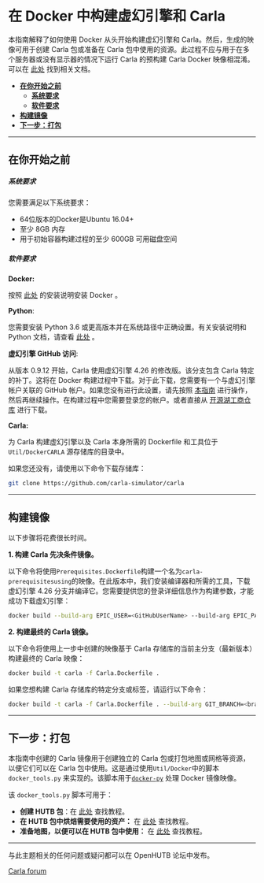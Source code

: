 # 在 Docker 中构建虚幻引擎和 Carla

本指南解释了如何使用 Docker 从头开始构建虚幻引擎和 Carla。然后，生成的映像可用于创建 Carla 包或准备在 Carla 包中使用的资源。此过程不应与用于在多个服务器或没有显示器的情况下运行 Carla 的预构建 Carla Docker 映像相混淆。可以在 [此处](build_docker.md) 找到相关文档。

- [__在你开始之前__](#before-you-begin)
    - [__系统要求__](#system-requirements)
    - [__软件要求__](#software-requirements)
- [__构建镜像__](#building-the-images)
- [__下一步：打包__](#next-steps-packages)

---

## 在你开始之前 <span id="before-you-begin"></span>

##### 系统要求 <span id="system-requirements"></span>

您需要满足以下系统要求：

- 64位版本的Docker是Ubuntu 16.04+
- 至少 8GB 内存
- 用于初始容器构建过程的至少 600GB 可用磁盘空间

##### 软件要求 <span id="software-requirements"></span>

__Docker:__ 

按照 [此处](https://docs.docker.com/engine/install/) 的安装说明安装 Docker 。

__Python__: 


您需要安装 Python 3.6 或更高版本并在系统路径中正确设置。有关安装说明和 Python 文档，请查看 [此处](https://www.python.org/downloads/) 。

__虚幻引擎 GitHub 访问__:

从版本 0.9.12 开始，Carla 使用虚幻引擎 4.26 的修改版。该分支包含 Carla 特定的补丁。这将在 Docker 构建过程中下载。对于此下载，您需要有一个与虚幻引擎帐户关联的 GitHub 帐户。如果您没有进行此设置，请先按照 [本指南](https://www.unrealengine.com/en-US/ue4-on-github) 进行操作，然后再继续操作。在构建过程中您需要登录您的帐户。或者直接从 [开源湖工商仓库](https://github.com/OpenHUTB/engine) 进行下载。

__Carla:__

为 Carla 构建虚幻引擎以及 Carla 本身所需的 Dockerfile 和工具位于`Util/DockerCARLA` 源存储库的目录中。

如果您还没有，请使用以下命令下载存储库：

```sh
git clone https://github.com/carla-simulator/carla
```

---

## 构建镜像 <span id="building-the-images"></span>

以下步骤将花费很长时间。

__1. 构建 Carla 先决条件镜像。__

以下命令将使用`Prerequisites.Dockerfile`构建一个名为`carla-prerequisitesusing`的映像。在此版本中，我们安装编译器和所需的工具，下载虚幻引擎 4.26 分支并编译它。您需要提供您的登录详细信息作为构建参数，才能成功下载虚幻引擎：

```sh
docker build --build-arg EPIC_USER=<GitHubUserName> --build-arg EPIC_PASS=<GitHubPassword> -t carla-prerequisites -f Prerequisites.Dockerfile .
```

__2. 构建最终的 Carla 镜像。__

以下命令将使用上一步中创建的映像基于 Carla 存储库的当前主分支（最新版本）构建最终的 Carla 映像：

```sh
docker build -t carla -f Carla.Dockerfile .
```

如果您想构建 Carla 存储库的特定分支或标签，请运行以下命令：

```sh
docker build -t carla -f Carla.Dockerfile . --build-arg GIT_BRANCH=<branch_or_tag_name>
```

---

## 下一步：打包 <span id="next-steps-packages"></span>

本指南中创建的 Carla 镜像用于创建独立的 Carla 包或打包地图或网格等资源，以便它们可以在 Carla 包中使用。这是通过使用`Util/Docker`中的脚本 `docker_tools.py` 来实现的。该脚本用于[`docker-py`](https://github.com/docker/docker-py) 处理 Docker 镜像映像。

该 `docker_tools.py` 脚本可用于：

- __创建 HUTB 包__：在 [此处](tuto_A_create_standalone.md#export-a-package-using-docker) 查找教程。
- __在 HUTB 包中烘焙需要使用的资产：__ 在 [此处](tuto_A_add_props.md#ingestion-in-a-carla-package) 查找教程。
- __准备地图，以便可以在 HUTB 包中使用：__ 在 [此处](tuto_M_add_map_package.md) 查找教程。

---

与此主题相关的任何问题或疑问都可以在 OpenHUTB 论坛中发布。

<div class="build-buttons">
<p>
<a href="https://github.com/OpenHUTB/hutb/discussions" target="_blank" class="btn btn-neutral" title="跳转至 OpenHUTB 论坛">
Carla forum</a>
</p>
</div>
